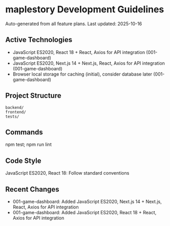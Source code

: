 ﻿# maplestory Development Guidelines

Auto-generated from all feature plans. Last updated: 2025-10-16

## Active Technologies
- JavaScript ES2020, React 18 + React, Axios for API integration (001-game-dashboard)
- JavaScript ES2020, Next.js 14 + Next.js, React, Axios for API integration (001-game-dashboard)
- Browser local storage for caching (initial), consider database later (001-game-dashboard)

## Project Structure
```
backend/
frontend/
tests/
```

## Commands
npm test; npm run lint

## Code Style
JavaScript ES2020, React 18: Follow standard conventions

## Recent Changes
- 001-game-dashboard: Added JavaScript ES2020, Next.js 14 + Next.js, React, Axios for API integration
- 001-game-dashboard: Added JavaScript ES2020, React 18 + React, Axios for API integration

<!-- MANUAL ADDITIONS START -->
<!-- MANUAL ADDITIONS END -->
